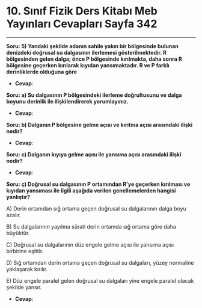 # 10. Sınıf Fizik Ders Kitabı Meb Yayınları Cevapları Sayfa 342

---

**Soru: 5) Yandaki şekilde adanın sahile yakın bir bölgesinde bulunan denizdeki doğrusal su dalgasının ilerlemesi gösterilmektedir. R bölgesinden gelen dalga; önce P bölgesinde kırılmakta, daha sonra R bölgesine geçerken kırılarak kıyıdan yansımaktadır. R ve P farklı derinliklerde olduğuna göre**

-   **Cevap**:

**Soru: a) Su dalgasının P bölgesindeki ilerleme doğrultusunu ve dalga boyunu derinlik ile ilişkilendirerek yorumlayınız.**

-   **Cevap**:

**Soru: b) Dalganın P bölgesine gelme açısı ve kırıtma açısı arasındaki ilişki nedir?**

-   **Cevap**:

**Soru: c) Dalganın kıyıya gelme açısı ile yansıma açısı arasındaki ilişki nedir?**

-   **Cevap**:

**Soru: ç) Doğrusal su dalgasının P ortamından R’ye geçerken kırılması ve kıyıdan yansıması ile ilgili aşağıda verilen genellemelerden hangisi yanlıştır?**

A) Derin ortamdan sığ ortama geçen doğrusal su dalgalarının dalga boyu azalır.

 B) Su dalgalarının yayılma sürati derin ortamda sığ ortama göre daha büyüktür.

 C) Doğrusal su dalgalarının düz engele gelme açısı ile yansıma açısı birbirine eşittir.

 D) Sığ ortamdan derin ortama geçen doğrusal su dalgaları, yüzey normaline yaklaşarak kırılır.

 E) Düz engele paralel gelen doğrusal su dalgaları yine engele paralel olacak şekilde yansır.

-   **Cevap**: